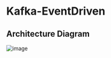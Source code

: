 ﻿# Kafka-EventDriven

## Architecture Diagram

![image](https://github.com/user-attachments/assets/7c28a21f-c2f0-4ffe-9879-1b7f7ca1c15a)

